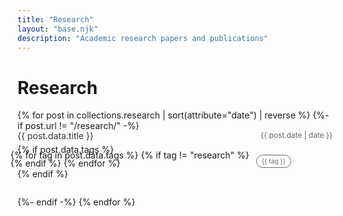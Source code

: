 ```yaml
---
title: "Research"
layout: "base.njk"
description: "Academic research papers and publications"
---
```


# Research

<ul class="papers-list">
{% for post in collections.research | sort(attribute="date") | reverse %}
{%- if post.url != "/research/" -%}
  <li class="paper-item">
    <div class="paper-title-row">
      <a href="{{ post.data.externalUrl }}" target="_blank" rel="noopener noreferrer">
        {{ post.data.title }}
      </a>
      <time datetime="{{ post.date | date }}">{{ post.date | date }}</time>
    </div>
    {% if post.data.tags %}
    <div class="paper-tags">
      {% for tag in post.data.tags %}
        {% if tag != "research" %}
        <span class="tag">{{ tag }}</span>
        {% endif %}
      {% endfor %}
    </div>
    {% endif %}
  </li>
{%- endif -%}
{% endfor %}
</ul>

<style>
.papers-list {
  list-style: none;
  padding: 0;
  margin: 0;
}

.paper-item {
  margin-bottom: 2em;
}

.paper-title-row {
  display: flex;
  justify-content: space-between;
  align-items: flex-start;
  margin-bottom: 0.3em;
  line-height: 1.2;
}

.paper-item .paper-title-row a {
  text-decoration: none;
  color: #333;
  margin-right: 2em;
  flex: 1;
}

.paper-title-row time,
.tag {
  color: var(--text-tertiary, #666666);
}

.paper-tags {
  display: flex;
  flex-wrap: wrap;
  gap: 0.2em;
  margin-left: -0.8em;
  margin-bottom: 0.5em;
  width: 100%;
  align-items: flex-start;
  line-height: 0.1em;
}

.tag {
  display: inline-flex;
  align-items: center;
  padding: 0 0.8em;
  height: 1.8em;
  border-radius: 15px;
  font-size: 0.725em;
  border: 0.5px solid var(--text-tertiary, #666666);
  background: transparent;
  margin-bottom: -1em;
  margin-left: 0.8em;
}

.paper-title-row time {
  font-size: 0.85em;
  white-space: nowrap;
  flex-shrink: 0;
}

.dark-mode .papers-list .paper-item .paper-title-row a {
  color: #e5e5e5 !important;
}

.dark-mode .paper-title-row time {
  color: #666666 !important;
}

.dark-mode .tag {
  color: var(--text-tertiary, #666666) !important;
  border-color: var(--text-tertiary, #666666) !important;
  background-color: rgba(102, 102, 102, 0.1) !important;
}

@media screen and (max-width: 480px) {
  .papers-list .paper-tags {
    margin-bottom: 0.25em !important;
    max-width: calc(100vw - 2em);
    width: 100%;
  }
  
  .papers-list .paper-item {
    margin-bottom: 1em !important;
  }
  
  .paper-title-row {
    flex-wrap: wrap;
  }
}
</style>